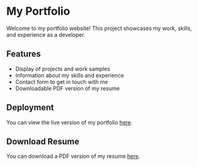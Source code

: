 # My Portfolio

Welcome to my portfolio website! This project showcases my work, skills, and experience as a developer.

## Features

- Display of projects and work samples
- Information about my skills and experience
- Contact form to get in touch with me
- Downloadable PDF version of my resume

## Deployment

You can view the live version of my portfolio [here](https://joseph-zeffiro-portfolio.vercel.app/).

## Download Resume

You can download a PDF version of my resume [here](https://raw.githubusercontent.com/zeffirojoe/joseph-zeffiro-portfolio/master/public/Joseph%20S%20Zeffiro%20Resume.pdf).

